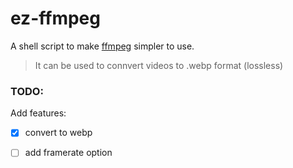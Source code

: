 # ez-ffmpeg
A shell script to make [ffmpeg](https://ffmpeg.org/) simpler to use.

> It can be used to connvert videos to .webp format (lossless)

### TODO:

Add features:
- [x] convert to webp
- [ ] add framerate option
  
